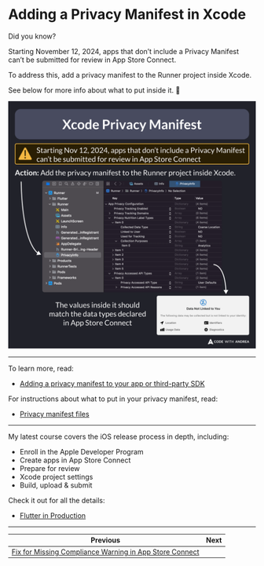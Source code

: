 # Adding a Privacy Manifest in Xcode

Did you know?

Starting November 12, 2024, apps that don’t include a Privacy Manifest can’t be submitted for review in App Store Connect.

To address this, add a privacy manifest to the Runner project inside Xcode.

See below for more info about what to put inside it. 🧵

![](212.png)

<!--

Xcode Privacy Manifest

Warning: Starting Nov 12, 2024, apps that don’t include a Privacy Manifest can’t be submitted for review in App Store Connect.

Action: Add the privacy manifest to the Runner project inside Xcode.

The values inside it should match data types declared in App Store Connect.

-->

---

To learn more, read:

- [Adding a privacy manifest to your app or third-party SDK](https://developer.apple.com/documentation/bundleresources/adding-a-privacy-manifest-to-your-app-or-third-party-sdk)

For instructions about what to put in your privacy manifest, read:

- [Privacy manifest files](https://developer.apple.com/documentation/bundleresources/privacy-manifest-files)

---

My latest course covers the iOS release process in depth, including:

- Enroll in the Apple Developer Program
- Create apps in App Store Connect
- Prepare for review
- Xcode project settings
- Build, upload & submit

Check it out for all the details:

- [Flutter in Production](https://codewithandrea.com/courses/flutter-in-production/)

---

| Previous | Next |
| -------- | ---- |
| [Fix for Missing Compliance Warning in App Store Connect](../0211-fix-missing-compliance-warning/index.md) | |

<!-- TWITTER|https://x.com/biz84/status/1863537508899860770 -->
<!-- LINKEDIN|https://www.linkedin.com/posts/andreabizzotto_did-you-know-starting-november-12-2024-activity-7269303842813489154-k5iw -->
<!-- BLUESKY|https://bsky.app/profile/codewithandrea.com/post/3lccxnqg5zs2j -->
